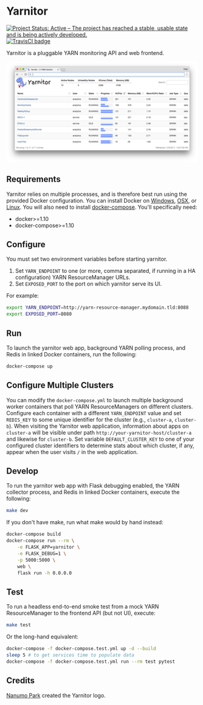 # Yarnitor

[![Project Status: Active – The project has reached a stable, usable state and is being actively developed.](https://www.repostatus.org/badges/latest/active.svg)](https://www.repostatus.org/#active)
[![TravisCI badge](https://travis-ci.org/Valassis-Digital-Media/yarnitor.svg?branch=master)](https://travis-ci.org/Valassis-Digital-Media/yarnitor)

Yarnitor is a pluggable YARN monitoring API and web frontend.

![Yarnitor screenshot](./screenshot.png)

## Requirements

Yarnitor relies on multiple processes, and is therefore best run using the
provided Docker configuration. You can install Docker on
[Windows](https://docs.docker.com/docker-for-windows/),
[OSX](https://docs.docker.com/docker-for-mac/), or
[Linux](https://docs.docker.com/engine/installation/linux/). You will also need
to install [docker-compose](https://docs.docker.com/compose/install/). You'll
specifically need:

* docker>=1.10
* docker-compose>=1.10

## Configure

You must set two environment variables before starting yarnitor.

1. Set `YARN_ENDPOINT` to one (or more, comma separated, if running in a HA
   configuration) YARN ResourceManager URLs.
2. Set `EXPOSED_PORT` to the port on which yarnitor serve its UI.

For example:

```bash
export YARN_ENDPOINT=http://yarn-resource-manager.mydomain.tld:8088
export EXPOSED_PORT=8080
```

## Run

To launch the yarnitor web app, background YARN polling process, and Redis in
linked Docker containers, run the following:

```bash
docker-compose up
```

## Configure Multiple Clusters

You can modify the `docker-compose.yml` to launch multiple background worker
containers that poll YARN ResourceManagers on different clusters. Configure each
container with a different `YARN_ENDPOINT` value and set `REDIS_KEY` to some
unique identifier for the cluster (e.g., `cluster-a`, `cluster-b`). When
visiting the Yarnitor web application, information about apps on `cluster-a`
will be visible under path `http://your-yarnitor-host/cluster-a` and likewise
for `cluster-b`. Set variable `DEFAULT_CLUSTER_KEY` to one of your configured
cluster identifiers to determine stats about which cluster, if any, appear when
the user visits `/` in the web application.

## Develop

To run the yarnitor web app with Flask debugging enabled, the YARN collector
process, and Redis in linked Docker containers, execute the following:

```bash
make dev
```

If you don't have make, run what make would by hand instead:

```bash
docker-compose build
docker-compose run --rm \
    -e FLASK_APP=yarnitor \
    -e FLASK_DEBUG=1 \
    -p 5000:5000 \
    web \
    flask run -h 0.0.0.0
```

## Test

To run a headless end-to-end smoke test from a mock YARN ResourceManager to the
frontend API (but not UI), execute:

```bash
make test
```

Or the long-hand equivalent:

```bash
docker-compose -f docker-compose.test.yml up -d --build
sleep 5 # to get services time to populate data
docker-compose -f docker-compose.test.yml run --rm test pytest
```

## Credits

[Nanumo Park](https://www.linkedin.com/in/nanumo-park-8b3ba713) created the
Yarnitor logo.
